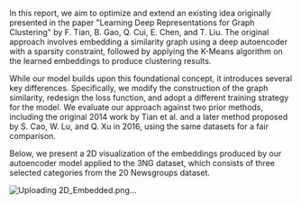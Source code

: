 In this report, we aim to optimize and extend an existing idea originally presented in the paper "Learning Deep Representations for Graph Clustering" by F. Tian, B. Gao, Q. Cui, E. Chen, and T. Liu. The original approach involves embedding a similarity graph using a deep autoencoder with a sparsity constraint, followed by applying the K-Means algorithm on the learned embeddings to produce clustering results.

While our model builds upon this foundational concept, it introduces several key differences. Specifically, we modify the construction of the graph similarity, redesign the loss function, and adopt a different training strategy for the model. We evaluate our approach against two prior methods, including the original 2014 work by Tian et al. and a later method proposed by S. Cao, W. Lu, and Q. Xu in 2016, using the same datasets for a fair comparison.

Below, we present a 2D visualization of the embeddings produced by our autoencoder model applied to the 3NG dataset, which consists of three selected categories from the 20 Newsgroups dataset.

![Uploading 2D_Embedded.png…]()
